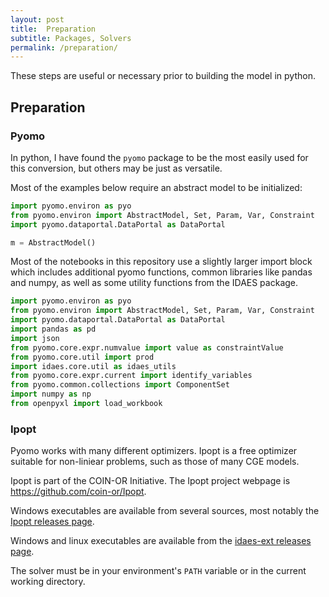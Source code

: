 ```yaml
---
layout: post
title:  Preparation
subtitle: Packages, Solvers
permalink: /preparation/
---
```


These steps are useful or necessary prior to building the model in python.

## Preparation
### Pyomo
In python, I have found the `pyomo` package to be the most easily used for this conversion, but others may be just as versatile.

Most of the examples below require an abstract model to be initialized:

```python
import pyomo.environ as pyo
from pyomo.environ import AbstractModel, Set, Param, Var, Constraint
import pyomo.dataportal.DataPortal as DataPortal

m = AbstractModel()
```

Most of the notebooks in this repository use a slightly larger import block which includes additional pyomo functions, common libraries like pandas and numpy, as well as some utility functions from the IDAES package.

```python
import pyomo.environ as pyo
from pyomo.environ import AbstractModel, Set, Param, Var, Constraint
import pyomo.dataportal.DataPortal as DataPortal
import pandas as pd
import json
from pyomo.core.expr.numvalue import value as constraintValue
from pyomo.core.util import prod
import idaes.core.util as idaes_utils
from pyomo.core.expr.current import identify_variables
from pyomo.common.collections import ComponentSet
import numpy as np
from openpyxl import load_workbook
```

### Ipopt
Pyomo works with many different optimizers. Ipopt is a free optimizer suitable for non-liniear problems, such as those of many CGE models.

Ipopt is part of the COIN-OR Initiative. The Ipopt project webpage is https://github.com/coin-or/Ipopt.

Windows executables are available from several sources, most notably the [Ipopt releases page](https://github.com/coin-or/Ipopt/releases).

Windows and linux executables are available from the [idaes-ext releases page](https://github.com/IDAES/idaes-ext/releases).

The solver must be in your environment's `PATH` variable or in the current working directory.


































